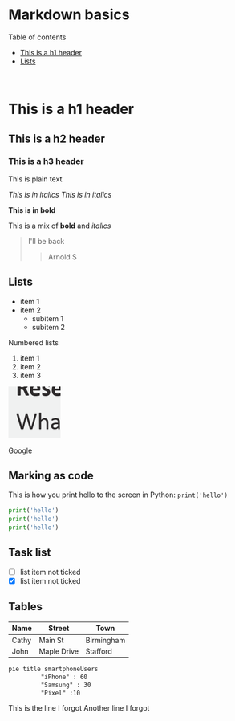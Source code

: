 # Markdown basics

Table of contents
* [This is a h1 header](#this-is-a-h1-header)
* [Lists](#lists)

<br>

# This is a h1 header

## This is a h2 header

### This is a h3 header

This is plain text

*This is in italics*
_This is in italics_

**This is in bold**

This is a mix of **bold** and _italics_

> I'll be back
>> Arnold S

## Lists

* item 1
* item 2
  * subitem 1
  * subitem 2

Numbered lists

1. item 1
1. item 2
1. item 3

![Strange screenshot](images%2Fbad_screenshot.png)

[Google](https://google.com)

## Marking as code

This is how you print hello to the screen in Python: `print('hello')`

```python
print('hello')
print('hello')
print('hello')
```

## Task list

* [ ] list item not ticked
* [x] list item not ticked

## Tables

Name    | Street        |  Town
--------|---------------|----------
Cathy   | Main St       | Birmingham
John    | Maple Drive   | Stafford


```mermaid
pie title smartphoneUsers
         "iPhone" : 60
         "Samsung" : 30
         "Pixel" :10
```

This is the line I forgot
Another line I forgot
